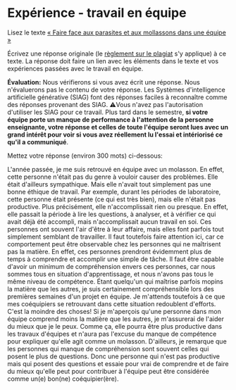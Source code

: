 # Expérience - travail en équipe

Lisez le texte [« Faire face aux parasites et aux mollassons dans une équipe »](https://etsmtl365-my.sharepoint.com/:w:/g/personal/christopher_fuhrman_etsmtl_ca/EcmQ4mhrCt5Ml9FUOiAPMmQBqtH3Z65GXrMLngDaeRCP8g?e=8JXrlf)

Écrivez une réponse originale (le [règlement sur le plagiat](https://www.etsmtl.ca/Etudes/citer-pas-plagier) s'y applique) à ce texte.
La réponse doit faire un lien avec les éléments dans le texte et vos expériences passées avec le travail en équipe.

**Évaluation:** Nous vérifierons si vous avez écrit une réponse.
Nous n'évaluerons pas le contenu de votre réponse.
Les Systèmes d'intelligence artificielle générative (SIAG) font des réponses faciles à reconnaître comme des réponses provenant des SIAG. 
⚠️Vous n'avez pas l'autorisation d'utiliser les SIAG pour ce travail. 
Plus tard dans le semestre, **si votre équipe porte un manque de performance à l'attention de la personne enseignante, votre réponse et celles de toute l'équipe seront lues avec un grand intérêt pour voir si vous avez réellement lu l'essai et intériorisé ce qu'il a communiqué**.

Mettez votre réponse (environ 300 mots) ci-dessous:

L'année passée, je me suis retrouvé en équipe avec un molasson. En effet, cette personne n'était pas du genre à vouloir causer des problèmes. Elle était d'ailleurs sympathique. Mais elle n'avait tout simplement pas une bonne éthique de travail. Par exemple, durant les périodes de laboratoire, cette personne était présente (ce qui est très bien), mais elle n'était pas productive. Plus précisément, elle n'accomplissait rien ou presque. En effet, elle passait la période à lire les questions, à analyser, et à vérifier ce qui avait déjà été accompli, mais n'accomplissait aucun travail en soi. Ces personnes ont souvent l'air d'être à leur affaire, mais elles font parfois tout simplement semblant de travailler. Il faut toutefois faire attention ici, car ce comportement peut être observable chez les personnes qui ne maîtrisent pas la matière. En effet, ces personnes prendront évidemment plus de temps à comprendre et accomplir une simple de tâche. Il faut être capable d'avoir un minimum de compréhension envers ces personnes, car nous sommes tous en situation d'apprentissage, et nous n'avons pas tous le même niveau de compétence. Étant quelqu'un qui maîtrise parfois mopins la matière que les autres, je suis certainement compréhensible lors des premières semaines d'un projet en équipe. Je m'attends toutefois à ce que mes coéquipiers se retrouvant dans cette situation redoublent d'efforts. C'est la moindre des choses! Si je m'aperçois qu'une personne dans mon équipe comprend moins la matière que les autres, je m'assurerai de l'aider du mieux que je le peux. Comme ça, elle pourra être plus productive dans les travaux d'équipes et n'aura pas l'excuse du manque de compétence pour expliquer qu'elle agit comme un molasson. D'ailleurs, je remarque que les personnes qui manque de compréhension sont souvent celles qui posent le plus de questions. Donc une personne qui n'est pas productive mais qui posent des questions et essaie pour vrai de comprendre et de faire du mieux qu'elle peut pour contribuer à l'équipe peut être considérée comme un(e) bon(ne) coéquipier(ère).
